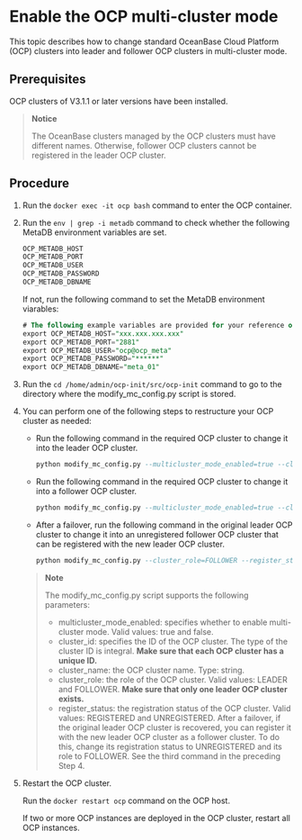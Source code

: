 Enable the OCP multi-cluster mode
======================================================

This topic describes how to change standard OceanBase Cloud Platform (OCP) clusters into leader and follower OCP clusters in multi-cluster mode.

Prerequisites
----------------------------------

OCP clusters of V3.1.1 or later versions have been installed.

> **Notice**
>
> The OceanBase clusters managed by the OCP clusters must have different names. Otherwise, follower OCP clusters cannot be registered in the leader OCP cluster.

Procedure
------------------------------

1. Run the `docker exec -it ocp bash` command to enter the OCP container.

2. Run the `env | grep -i metadb` command to check whether the following MetaDB environment variables are set.

   ```sql
   OCP_METADB_HOST
   OCP_METADB_PORT
   OCP_METADB_USER
   OCP_METADB_PASSWORD
   OCP_METADB_DBNAME
   ```

   If not, run the following command to set the MetaDB environment viarables:

   ```sql
   # The following example variables are provided for your reference only. You need to change the values based on the actual situation. 
   export OCP_METADB_HOST="xxx.xxx.xxx.xxx"
   export OCP_METADB_PORT="2881"
   export OCP_METADB_USER="ocp@ocp_meta"
   export OCP_METADB_PASSWORD="******"
   export OCP_METADB_DBNAME="meta_01"
   ```

3. Run the `cd /home/admin/ocp-init/src/ocp-init` command to go to the directory where the modify_mc_config.py script is stored.

4. You can perform one of the following steps to restructure your OCP cluster as needed:

   * Run the following command in the required OCP cluster to change it into the leader OCP cluster.

     ```sql
     python modify_mc_config.py --multicluster_mode_enabled=true --cluster_id=xxx --cluster_name=xxx --cluster_role=LEADER
     ```

   * Run the following command in the required OCP cluster to change it into a follower OCP cluster.

     ```sql
     python modify_mc_config.py --multicluster_mode_enabled=true --cluster_id=xxx --cluster_name=xxx --cluster_role=FOLLOWER
     ```

   * After a failover, run the following command in the original leader OCP cluster to change it into an unregistered follower OCP cluster that can be registered with the new leader OCP cluster.

     ```sql
     python modify_mc_config.py --cluster_role=FOLLOWER --register_status=UNREGISTERED
     ```

   > **Note**
   >
   > The modify_mc_config.py script supports the following parameters:
   > * multicluster_mode_enabled: specifies whether to enable multi-cluster mode. Valid values: true and false.
   > * cluster_id: specifies the ID of the OCP cluster. The type of the cluster ID is integral. **Make sure that each OCP cluster has a unique ID.**
   > * cluster_name: the OCP cluster name. Type: string.
   > * cluster_role: the role of the OCP cluster. Valid values: LEADER and FOLLOWER. **Make sure that only one leader OCP cluster exists.**
   > * register_status: the registration status of the OCP cluster. Valid values: REGISTERED and UNREGISTERED. After a failover, if the original leader OCP cluster is recovered, you can register it with the new leader OCP cluster as a follower cluster. To do this, change its registration status to UNREGISTERED and its role to FOLLOWER. See the third command in the preceding Step 4.

5. Restart the OCP cluster.

   Run the `docker restart ocp` command on the OCP host.

   If two or more OCP instances are deployed in the OCP cluster, restart all OCP instances.
